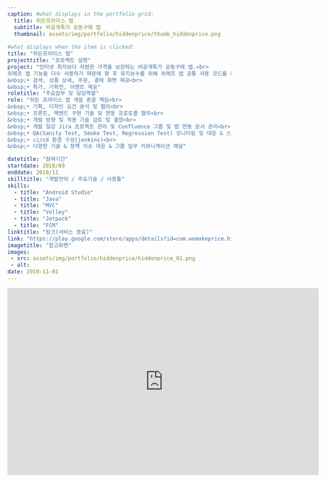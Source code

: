 ```yaml
---
caption: #what displays in the portfolio grid:
  title: 히든프라이스 앱
  subtitle: 비공개특가 공동구매 앱
  thumbnail: assets/img/portfolio/hiddenprice/thumb_hiddenprice.png
  
#what displays when the item is clicked:
title: "히든프라이스 앱"
projecttitle: "프로젝트 설명"
project: "인터넷 최저보다 저렴한 가격을 보장하는 비공개특가 공동구매 앱.<br>
위메프 앱 기능을 다수 사용하기 때문에 향 후 유지보수를 위해 위메프 앱 공통 사용 코드를 라이브러리화하여 git submodule로 구성하는데 더 많은 기간이 소요되었던 프로젝트.<br>
&nbsp;• 검색, 상품 상세, 주문, 결제 화면 제공<br>
&nbsp;• 특가, 기획전, 이벤트 제공"
roletitle: "주요업무 및 담당역할"
role: "히든 프라이스 앱 개발 총괄 책임<br>
&nbsp;• 기획, 디자인 요건 분석 및 협의<br>
&nbsp;• 프론트, 백엔드 구현 기술 및 연동 프로토콜 협의<br>
&nbsp;• 개발 방향 및 적용 기술 검토 및 결정<br>
&nbsp;• 개발 일감 Jira 프로젝트 관리 및 Confluence 그룹 및 앱 연동 문서 관리<br>
&nbsp;• QA(Sanity Test, Smoke Test, Regression Test) 모니터링 및 대응 & 스토어 배포 관리<br>
&nbsp;• ci/cd 환경 구성(jenkins)<br>
&nbsp;• 다양한 기술 & 정책 이슈 대응 & 그룹 업무 커뮤니케이션 채널"

datetitle: "참여기간"
startdate: 2018/09
enddate: 2019/11
skilltitle: "개발언어 / 주요기술 / 사용툴"
skills:
  - title: "Android Studio"
  - title: "Java"
  - title: "MVC"
  - title: "Volley"
  - title: "Jetpack"
  - title: "FCM"
linktitle: "링크(서비스 종료)"
link: "https://play.google.com/store/apps/details?id=com.wemakeprice.hiddenprice"
imagetitle: "참고화면"
images:
 - src: assets/img/portfolio/hiddenprice/hiddenprice_01.png
 - alt: 
date: 2019-11-01
---
```

<center>
  <iframe width="700" height="420" src="https://www.youtube.com/embed/4Dr6i7MMapU" title="YouTube video player" frameborder="0" allow="accelerometer; autoplay; clipboard-write; encrypted-media; gyroscope; picture-in-picture; web-share" allowfullscreen></iframe>
</center>